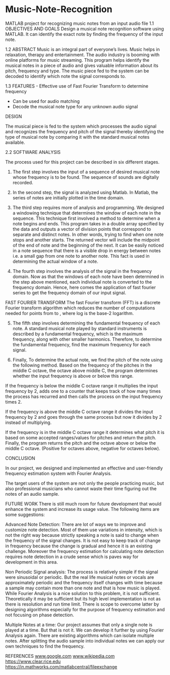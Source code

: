 # Music-Note-Recognition
MATLAB project for recognizing music notes from an input audio file
1.1	OBJECTIVES AND GOALS
Design a musical note recognition software using MATLAB.
It can identify the exact note by finding the frequency of the input note.

1.2 	ABSTRACT
Music is an integral part of everyone’s lives. Music helps in relaxation, therapy and entertainment. The audio industry is booming with online platforms for music streaming. This program helps identify the musical notes in a piece of audio and gives valuable information about its pitch, frequency and type. The music piece fed to the system can be decoded to identify which note the signal corresponds to.


1.3 FEATURES
         -  Effective use of Fast Fourier Transform to determine   frequency
-  Can be used for audio matching
-  Decode the musical note type for any unknown audio signal


DESIGN

The musical piece is fed to the system which processes the audio signal and recognizes the frequency and pitch of the signal thereby identifying the type of musical note by comparing it with the standard musical notes available.



2.2 	SOFTWARE ANALYSIS

The process used for this project can be described in six different stages. 
1) The first step involves the input of a sequence of desired musical note whose frequency is to be found. The sequence of sounds are digitally recorded. 

2) In the second step, the signal is analyzed using Matlab. In Matlab, the series of notes are initially plotted in the time domain.

3) The third step requires more of analysis and programming. We designed a windowing technique that determines the window of each note in the sequence.  This technique first involved a method to determine when a note begins and ends.
This program takes in a double array specified by the data and outputs a vector of division points that correspond to separate and distinct notes. In other words, trying to find when one note stops and another starts. The returned vector will include the midpoint of the end of note and the beginning of the next. It can be easily noticed in a note sequence that there is a visible drop in energy between notes i.e. a small gap from one note to another note. This fact is used in determining the actual window of a note.

4) The fourth step involves the analysis of the signal in the frequency domain.  Now as that the windows of each note have been determined in the step above mentioned, each individual note is converted to the frequency domain. Hence, here comes the application of fast fourier series to get the frequency domain of our input signal.

FAST FOURIER TRANSFORM
The fast Fourier transform (FFT) is a discrete Fourier transform algorithm which reduces the number of computations needed for  points from  to , where log is the base-2 logarithm.


5) The fifth step involves determining the fundamental frequency of each note.  A standard musical note played by standard instruments is described by a fundamental frequency, which is the maximum frequency, along with other smaller harmonics.  Therefore, to determine the fundamental frequency, find the maximum frequency for each signal.

6) Finally, To determine the actual note, we find the pitch of the note using the following method. Based on the frequency of the pitches in the middle C octave, the octave above middle C, the program determines whether the input frequency is above or below this range. 

If the frequency is below the middle C octave range it multiplies the input frequency by 2, adds one to a counter that keeps track of how many times the process has recurred and then calls the process on the input frequency times 2.

If the frequency is above the middle C octave range it divides the input frequency by 2 and goes through the same process but now it divides by 2 instead of multiplying. 

If the frequency is in the middle C octave range it determines what pitch it is based on some accepted ranges/values for pitches and return the pitch. Finally, the program returns the pitch and the octave above or below the middle C octave.  (Positive for octaves above, negative for octaves below).



CONCLUSION

In our project, we designed and implemented an effective and user-friendly frequency estimation system with Fourier Analysis. 

The target users of the system are not only the people practicing music, but also professional musicians who cannot waste their time figuring out the notes of an audio sample.


FUTURE WORK
There is still much room for future development that would enhance the system and increase its usage value. The following items are some suggestions:

Advanced Note Detection: 
There are lot of ways we to improve and customize note detection. Most of them use variations in intensity, which is not the right way because strictly speaking a note is said to change when the frequency of the signal changes. It is not easy to keep track of change in frequency because the change is gradual and hence it is an existing challenge. Moreover the frequency estimation for calculating note detection requires note detection in a crude sense which is paves way for development in this area.

Non Periodic Signal analysis: 
The process is relatively simple if the signal were sinusoidal or periodic. But the real life musical notes or vocals are approximately periodic and the frequency itself changes with time because a sample may contain more than one note and that is how music is played. While Fourier Analysis is a nice solution to this problem, it is not sufficient. Theoretically it may be sufficient but its high level implementation is not as there is resolution and run time limit. There is scope to overcome latter by designing algorithms especially for the purpose of frequency estimation and not focusing on phase detection.

Multiple Notes at a time: 
Our project assumes that only a single note is played at a time. But that is not it. We can develop it further by using Fourier Analysis again. There are existing algorithms which can isolate multiple notes. After splitting the audio sample into individual notes we can apply our own techniques to find the frequency.


REFERENCES
www.google.com
www.wikipedia.com 
https://www.clear.rice.edu
https://in.mathworks.com/matlabcentral/fileexchange







